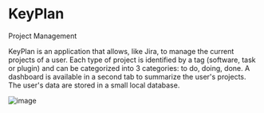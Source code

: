 # KeyPlan
Project Management

KeyPlan is an application that allows, like Jira, to manage the current projects of a user. 
Each type of project is identified by a tag (software, task or plugin) and can be categorized into 3 categories: to do, doing, done. 
A dashboard is available in a second tab to summarize the user's projects. The user's data are stored in a small local database.

![image](https://user-images.githubusercontent.com/64079435/218819669-e6901e5b-0971-431d-814b-0562085740ba.png)
